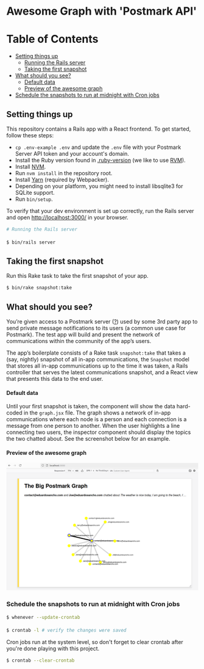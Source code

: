 # Awesome Graph with 'Postmark API'

# Table of Contents
- [Setting things up](#setting-things-up)
   - [Running the Rails server](#running-the-rails-server)
   - [Taking the first snapshot](#taking-the-first-snapshot)
- [What should you see?](#what-should-you-see)
   - [Default data](#default-data)
   - [Preview of the awesome graph](#preview-of-the-awesome-graph)
- [Schedule the snapshots to run at midnight with Cron jobs](#schedule-the-snapshots-to-run-at-midnight-with-cron-jobs)

## Setting things up

This repository contains a Rails app with a React frontend. To get started, follow these steps:

* `cp .env-example .env` and update the `.env` file with your Postmark Server API token and your account's domain.
* Install the Ruby version found in [.ruby-version](/.ruby-version) (we like to use [RVM](https://rvm.io)).
* Install [NVM](https://github.com/creationix/nvm).
* Run `nvm install` in the repository root.
* Install [Yarn](https://yarnpkg.com/en/docs/install) (required by Webpacker).
* Depending on your platform, you might need to install libsqlite3 for SQLite support.
* Run `bin/setup`.

To verify that your dev environment is set up correctly, run the Rails server and open [http://localhost:3000/](http://localhost:3000/) in your browser.

``` bash
# Running the Rails server

$ bin/rails server
```

## Taking the first snapshot

Run this Rake task to take the first snapshot of your app.

``` bash
$ bin/rake snapshot:take
```

## What should you see?

You’re given access to a Postmark server ([?](https://postmarkapp.com/support/article/1105-an-introduction-to-postmark-servers)) used by some 3rd party app to send private message notifications to its users (a common use case for Postmark). The test app will build and present the network of communications within the community of the app’s users.

The app’s boilerplate consists of a Rake task `snapshot:take` that takes a (say, nightly) snapshot of all in-app communications, the `Snapshot` model that stores all in-app communications up to the time it was taken, a Rails controller that serves the latest communications snapshot, and a React view that presents this data to the end user.

#### Default data

Until your first snapshot is taken, the component will show the data hard-coded in the `graph.jsx` file. The graph shows a network of in-app communications where each node is a person and each connection is a message from one person to another. When the user highlights a line connecting two users, the inspector component should display the topics the two chatted about. See the screenshot below for an example.

#### Preview of the awesome graph

![Result Example](screenshot.png)

### Schedule the snapshots to run at midnight with Cron jobs

``` bash
$ whenever --update-crontab

$ crontab -l # verify the changes were saved
```

Cron jobs run at the system level, so don't forget to clear crontab after you're done playing with this project.
``` bash
$ crontab --clear-crontab
```

